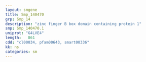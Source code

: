 ```yaml
---
layout: smgene
title: Smp_140470
grp: Smp_14
description: "zinc finger B box domain containing protein 1"
smp: Smp_140470.1
uniprot: "G4LVE4"
length:   861
cdd: "cl00034, pfam00643, smart00336"
kk: ns
categories: sm
---
```

